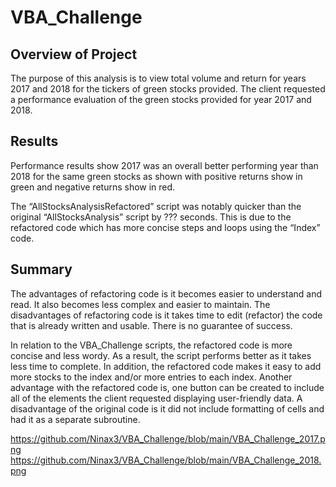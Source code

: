 # VBA_Challenge

## Overview of Project

The purpose of this analysis is to view total volume and return for years 2017 and 2018 for the tickers of green stocks provided. The client requested a performance evaluation of the green stocks provided for year 2017 and 2018. 

## Results

Performance results show 2017 was an overall better performing year than 2018 for the same green stocks as shown with positive returns show in green and negative returns show in red.

<Insert hyperlink>

The “AllStocksAnalysisRefactored” script was notably quicker than the original “AllStocksAnalysis” script by ??? seconds. This is due to the refactored code which has more concise steps and loops using the “Index” code.

<Insert sample of Index code> 

## Summary

The advantages of refactoring code is it becomes easier to understand and read. It also becomes less complex and easier to maintain.
The disadvantages of refactoring code is it takes time to edit (refactor) the code that is already written and usable. There is no guarantee of success. 

In relation to the VBA_Challenge scripts, the refactored code is more concise and less wordy. As a result, the script performs better as it takes less time to complete. In addition, the refactored code makes it easy to add more stocks to the index and/or more entries to each index. Another advantage with the refactored code is, one button can be created to include all of the elements the client requested displaying user-friendly data. A disadvantage of the original code is it did not include formatting of cells and had it as a separate subroutine. 

https://github.com/Ninax3/VBA_Challenge/blob/main/VBA_Challenge_2017.png
https://github.com/Ninax3/VBA_Challenge/blob/main/VBA_Challenge_2018.png
